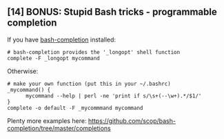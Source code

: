 ## [14] BONUS: Stupid Bash tricks - programmable completion

If you have [bash-completion][1] installed:

    # bash-completion provides the '_longopt' shell function
    complete -F _longopt mycommand

Otherwise:

    # make your own function (put this in your ~/.bashrc)
    _mycommand() {
          mycommand --help | perl -ne 'print if s/\s+(--\w+).*/$1/'
    }
    complete -o default -F _mycommmand mycommand

Plenty more examples here:
<https://github.com/scop/bash-completion/tree/master/completions>


[1]: https://github.com/scop/bash-completion
